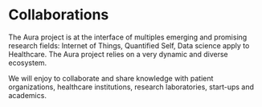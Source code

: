 # Collaborations

The Aura project is at the interface of multiples emerging and promising research fields: Internet of Things, Quantified Self, Data science apply to Healthcare. The Aura project relies on a very dynamic and diverse ecosystem.

We will enjoy to collaborate and share knowledge with patient organizations, healthcare institutions, research laboratories, start-ups and academics.

